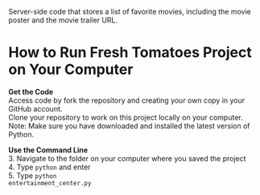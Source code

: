 Server-side code that stores a list of favorite movies, including the movie poster and the movie trailer URL.

# How to Run Fresh Tomatoes Project on Your Computer

__Get the Code__ <br />
Access code by fork the repository and creating your own copy in your GitHub account. <br />
Clone your repository to work on this project locally on your computer. <br />
Note: Make sure you have downloaded and installed the latest version of Python.

__Use the Command Line__ <br />
3. Navigate to the folder on your computer where you saved the project <br />
4. Type <code>python</code> and enter <br />
5. Type <code>python entertainment_center.py</code>
